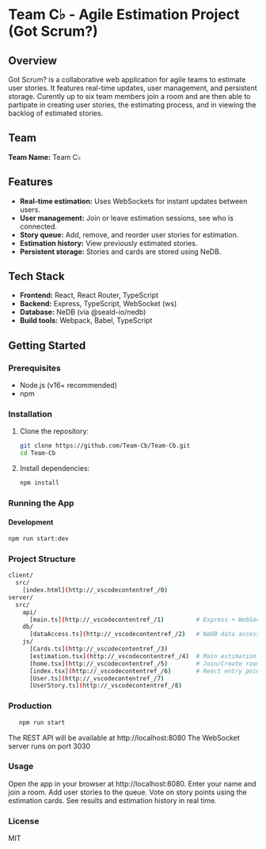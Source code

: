 # Team C♭ - Agile Estimation Project (Got Scrum?)

## Overview

Got Scrum? is a collaborative web application for agile teams to estimate user stories. It features real-time updates, user management, and persistent storage. Curently up to six team members join a room and are then able to partipate in creating user stories, the estimating process, and in viewing the backlog of estimated stories. 

## Team

**Team Name:** Team C♭

## Features

- **Real-time estimation:** Uses WebSockets for instant updates between users.
- **User management:** Join or leave estimation sessions, see who is connected.
- **Story queue:** Add, remove, and reorder user stories for estimation.
- **Estimation history:** View previously estimated stories.
- **Persistent storage:** Stories and cards are stored using NeDB.

## Tech Stack

- **Frontend:** React, React Router, TypeScript
- **Backend:** Express, TypeScript, WebSocket (ws)
- **Database:** NeDB (via @seald-io/nedb)
- **Build tools:** Webpack, Babel, TypeScript

## Getting Started

### Prerequisites

- Node.js (v16+ recommended)
- npm

### Installation

1. Clone the repository:
    ```sh
    git clone https://github.com/Team-Cb/Team-Cb.git
    cd Team-Cb
    ```

2. Install dependencies:
    ```sh
    npm install
    ```

### Running the App

#### Development

```sh
npm run start:dev
```

### Project Structure
```sh
client/
  src/
    [index.html](http://_vscodecontentref_/0)
server/
  src/
    api/
      [main.ts](http://_vscodecontentref_/1)         # Express + WebSocket server
    db/
      [dataAccess.ts](http://_vscodecontentref_/2)   # NeDB data access layer
    js/
      [Cards.ts](http://_vscodecontentref_/3)
      [estimation.tsx](http://_vscodecontentref_/4)  # Main estimation UI
      [home.tsx](http://_vscodecontentref_/5)        # Join/Create room UI
      [index.tsx](http://_vscodecontentref_/6)       # React entry point
      [User.ts](http://_vscodecontentref_/7)
      [UserStory.ts](http://_vscodecontentref_/8)
```

### Production
 ```sh
    npm run start
 ```
The REST API will be available at http://localhost:8080
The WebSocket server runs on port 3030

### Usage
Open the app in your browser at http://localhost:8080.
Enter your name and join a room.
Add user stories to the queue.
Vote on story points using the estimation cards.
See results and estimation history in real time.

### License
MIT
